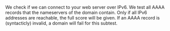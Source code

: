 We check if we can connect to your web server over IPv6. We test all AAAA records that the nameservers of the domain contain. Only if all IPv6 addresses are reachable, the full score will be given. If an AAAA record is (syntacticly) invalid, a domain will fail for this subtest.
